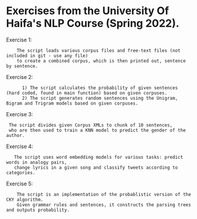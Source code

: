 # Exercises from the University Of Haifa's NLP Course (Spring 2022).


Exercise 1: 
        
        The script loads various corpus files and free-text files (not included in git - use any file)
        to create a combined corpus, which is then printed out, sentence by sentence.
        


Exercise 2: 

          1) The script calculates the probability of given sentences (hard coded, found in main function) based on given corpuses.
          2) The script generates random sentences using the Unigram, Bigram and Trigram models based on given corpuses.
  
  
  
  
Exercise 3:
     
     The script divides given Corpus XMLs to chunk of 10 sentences,
     who are then used to train a KNN model to predict the gender of the author.
     
Exercise 4:
       
       The script uses word embedding models for various tasks: predict words in analogy pairs,
       change lyrics in a given song and classify tweets according to categories.

Exercise 5:
        
        The script is an implementation of the probablistic version of the CKY algorithm.
        Given grammar rules and sentences, it constructs the parsing trees and outputs probability.
